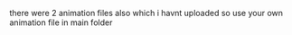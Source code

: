 there were 2 animation files also which i havnt uploaded so use your own animation file in main folder
